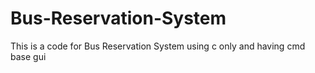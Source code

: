 # Bus-Reservation-System
This is a code for Bus Reservation System using c only and having cmd  base gui  
